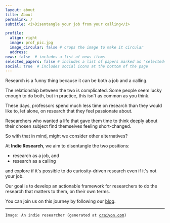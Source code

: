 ```yaml
---
layout: about
title: About
permalink: /
subtitle: <i>Disentangle your job from your calling</i>

profile:
  align: right
  image: prof_pic.jpg
  image_circular: false # crops the image to make it circular
  address:
news: false  # includes a list of news items
selected_papers: false # includes a list of papers marked as "selected={true}"
social: true  # includes social icons at the bottom of the page
---
```


Research is a funny thing because it can be both a job and a calling.

The relationship between the two is complicated. Some people seem lucky enough to do both, but in practice, this isn't as common as you think.

These days, professors spend much less time on research than they would like to, let alone, on research that they feel passionate about.

Researchers who wanted a life that gave them time to think deeply about their chosen subject find themselves feeling short-changed.

So with that in mind, might we consider other alternatives?

At <b>Indie Research</b>, we aim to disentangle the two positions:
<ul>
  <li>research as a job, and </li>
  <li>research as a calling</li>
</ul>
and explore if it's possible to do curiosity-driven research even if it's not your job.

Our goal is to develop an actionable framework for researchers to do the research that matters to them, on their own terms.

You can join us on this journey by following our [blog](./blog/2022/what-can-you-expect/).

<hr>
<p style="font-family: monospace; font-size: 12px">Image: An indie researcher (generated at <a href='https://www.craiyon.com'>craiyon.com</a>)</p>

